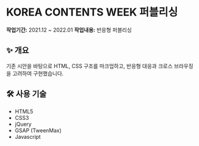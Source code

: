 # KOREA CONTENTS WEEK 퍼블리싱

**작업기간:** 2021.12 ~ 2022.01
**작업내용:** 반응형 퍼블리싱

## ✨ 개요

기존 시안을 바탕으로 HTML, CSS 구조를 마크업하고, 반응형 대응과 크로스 브라우징을 고려하여 구현했습니다.

## 🛠 사용 기술

- HTML5
- CSS3
- jQuery
- GSAP (TweenMax)
- Javascript